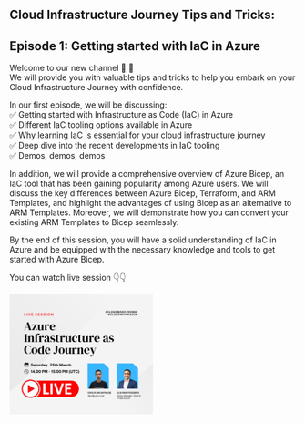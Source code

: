 ## Cloud Infrastructure Journey Tips and Tricks: 
## Episode 1: Getting started with IaC in Azure

Welcome to our new channel 🎉 🎊 <br/>
We will provide you with valuable tips and tricks to help you embark on your Cloud Infrastructure Journey with confidence.

In our first episode, we will be discussing:<br/>
✅ Getting started with Infrastructure as Code (IaC) in Azure <br/>
✅ Different IaC tooling options available in Azure <br/>
✅ Why learning IaC is essential for your cloud infrastructure journey <br/>
✅ Deep dive into the recent developments in IaC tooling <br/>
✅ Demos, demos, demos <br/>

In addition, we will provide a comprehensive overview of Azure Bicep, an IaC tool that has been gaining popularity among Azure users. We will discuss the key differences between Azure Bicep, Terraform, and ARM Templates, and highlight the advantages of using Bicep as an alternative to ARM Templates.
Moreover, we will demonstrate how you can convert your existing ARM Templates to Bicep seamlessly. <br/>

By the end of this session, you will have a solid understanding of IaC in Azure and be equipped with the necessary knowledge and tools to get started with Azure Bicep.

You can watch live session 👇👇

[<img src="./Azure IAC Journey.jpg" width="50%">](https://youtube.com/live/-cXVYNGCRzs?feature=share "Getting started with IaC in Azure
")
